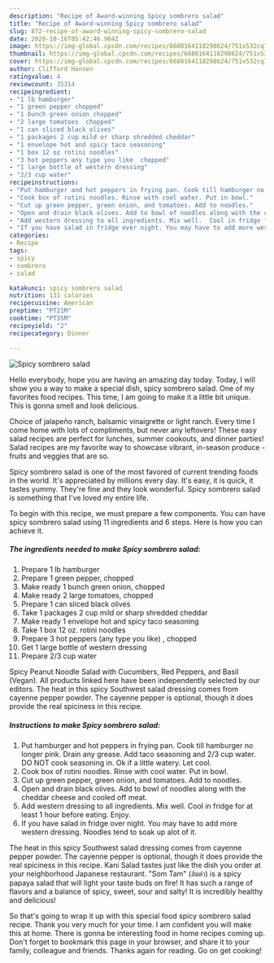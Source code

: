 ```yaml
---
description: "Recipe of Award-winning Spicy sombrero salad"
title: "Recipe of Award-winning Spicy sombrero salad"
slug: 872-recipe-of-award-winning-spicy-sombrero-salad
date: 2020-10-16T05:42:46.964Z
image: https://img-global.cpcdn.com/recipes/6680164118298624/751x532cq70/spicy-sombrero-salad-recipe-main-photo.jpg
thumbnail: https://img-global.cpcdn.com/recipes/6680164118298624/751x532cq70/spicy-sombrero-salad-recipe-main-photo.jpg
cover: https://img-global.cpcdn.com/recipes/6680164118298624/751x532cq70/spicy-sombrero-salad-recipe-main-photo.jpg
author: Clifford Hansen
ratingvalue: 4
reviewcount: 35314
recipeingredient:
- "1 lb hamburger"
- "1 green pepper chopped"
- "1 bunch green onion chopped"
- "2 large tomatoes  chopped"
- "1 can sliced black olives"
- "1 packages 2 cup mild or sharp shredded cheddar"
- "1 envelope hot and spicy taco seasoning"
- "1 box 12 oz rotini noodles"
- "3 hot peppers any type you like  chopped"
- "1 large bottle of western dressing"
- "2/3 cup water"
recipeinstructions:
- "Put hamburger and hot peppers in frying pan. Cook till hamburger no longer pink. Drain any grease. Add taco seasoning and 2/3 cup water.  DO NOT cook seasoning in. Ok if a little watery. Let cool."
- "Cook box of rotini noodles. Rinse with cool water. Put in bowl."
- "Cut up green pepper, green onion, and tomatoes. Add to noodles."
- "Open and drain black olives. Add to bowl of noodles along with the cheddar cheese and cooled off meat."
- "Add western dressing to all ingredients. Mix well.  Cool in fridge for at least 1 hour before eating.  Enjoy."
- "If you have salad in fridge over night. You may have to add more western dressing. Noodles tend to soak up alot of it."
categories:
- Recipe
tags:
- spicy
- sombrero
- salad

katakunci: spicy sombrero salad 
nutrition: 131 calories
recipecuisine: American
preptime: "PT21M"
cooktime: "PT35M"
recipeyield: "2"
recipecategory: Dinner

---
```



![Spicy sombrero salad](https://img-global.cpcdn.com/recipes/6680164118298624/751x532cq70/spicy-sombrero-salad-recipe-main-photo.jpg)

Hello everybody, hope you are having an amazing day today. Today, I will show you a way to make a special dish, spicy sombrero salad. One of my favorites food recipes. This time, I am going to make it a little bit unique. This is gonna smell and look delicious.

Choice of jalapeño ranch, balsamic vinaigrette or light ranch. Every time I come home with lots of compliments, but never any leftovers! These easy salad recipes are perfect for lunches, summer cookouts, and dinner parties! Salad recipes are my favorite way to showcase vibrant, in-season produce - fruits and veggies that are so.

Spicy sombrero salad is one of the most favored of current trending foods in the world. It's appreciated by millions every day. It's easy, it is quick, it tastes yummy. They're fine and they look wonderful. Spicy sombrero salad is something that I've loved my entire life.


To begin with this recipe, we must prepare a few components. You can have spicy sombrero salad using 11 ingredients and 6 steps. Here is how you can achieve it.

<!--inarticleads1-->

##### The ingredients needed to make Spicy sombrero salad:

1. Prepare 1 lb hamburger
1. Prepare 1 green pepper, chopped
1. Make ready 1 bunch green onion, chopped
1. Make ready 2 large tomatoes,  chopped
1. Prepare 1 can sliced black olives
1. Take 1 packages 2 cup mild or sharp shredded cheddar
1. Make ready 1 envelope hot and spicy taco seasoning
1. Take 1 box 12 oz. rotini noodles
1. Prepare 3 hot peppers (any type you like) , chopped
1. Get 1 large bottle of western dressing
1. Prepare 2/3 cup water


Spicy Peanut Noodle Salad with Cucumbers, Red Peppers, and Basil (Vegan). All products linked here have been independently selected by our editors. The heat in this spicy Southwest salad dressing comes from cayenne pepper powder. The cayenne pepper is optional, though it does provide the real spiciness in this recipe. 

<!--inarticleads2-->

##### Instructions to make Spicy sombrero salad:

1. Put hamburger and hot peppers in frying pan. Cook till hamburger no longer pink. Drain any grease. Add taco seasoning and 2/3 cup water.  DO NOT cook seasoning in. Ok if a little watery. Let cool.
1. Cook box of rotini noodles. Rinse with cool water. Put in bowl.
1. Cut up green pepper, green onion, and tomatoes. Add to noodles.
1. Open and drain black olives. Add to bowl of noodles along with the cheddar cheese and cooled off meat.
1. Add western dressing to all ingredients. Mix well.  Cool in fridge for at least 1 hour before eating.  Enjoy.
1. If you have salad in fridge over night. You may have to add more western dressing. Noodles tend to soak up alot of it.


The heat in this spicy Southwest salad dressing comes from cayenne pepper powder. The cayenne pepper is optional, though it does provide the real spiciness in this recipe. Kani Salad tastes just like the dish you order at your neighborhood Japanese restaurant. &#34;Som Tam&#34; (ส้มตำ) is a spicy papaya salad that will light your taste buds on fire! It has such a range of flavors and a balance of spicy, sweet, sour and salty! It is incredibly healthy and delicious! 

So that's going to wrap it up with this special food spicy sombrero salad recipe. Thank you very much for your time. I am confident you will make this at home. There is gonna be interesting food in home recipes coming up. Don't forget to bookmark this page in your browser, and share it to your family, colleague and friends. Thanks again for reading. Go on get cooking!
